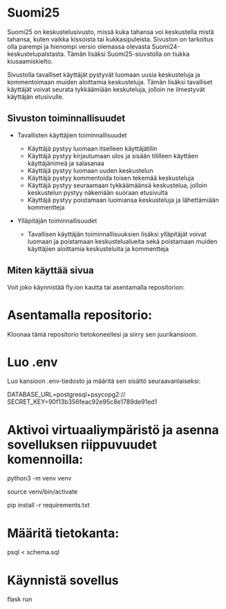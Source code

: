 # Suomi25

Suomi25 on keskustelusivusto, missä kuka tahansa voi keskustella mistä tahansa, kuten vaikka kissoista tai kukkasipuleista. Sivuston on tarkoitus olla parempi ja hienompi versio olemassa olevasta Suomi24-keskustelupalstasta. Tämän lisäksi Suomi25-siuvstolla on tiukka kiusaamiskielto.

Sivustolla tavalliset käyttäjät pystyvät luomaan uusia keskusteluja ja kommentoimaan muiden aloittamia keskusteluja. Tämän lisäksi tavalliset käyttäjät voivat seurata tykkäämiään keskuteluja, jolloin ne ilmestyvät käyttäjän etusivulle. 



## Sivuston toiminnallisuudet

* Tavallisten käyttäjien toiminnallisuudet
  - Käyttäjä pystyy luomaan itselleen käyttäjätilin
  - Käyttäjä pystyy kirjautumaan ulos ja sisään tililleen käyttäen käyttäjänimeä ja salasanaa
  - Käyttäjä pystyy luomaan uuden keskustelun
  - Käyttäjä pystyy kommentoida toisen tekemää keskusteluja
  - Käyttäjä pystyy seuraamaan tykkäämäänsä keskustelua, jolloin keskustelun pystyy näkemään suoraan etusivulta
  - Käyttäjä pystyy poistamaan luomiansa keskusteluja ja lähettämiään kommentteja

* Ylläpitäjän toiminnallisuudet
  - Tavallisen käyttäjän toiminnallisuuksien lisäksi ylläpitäjät voivat luomaan ja poistamaan keskustelualueita sekä poistamaan muiden käyttäjien aloittamia keskusteluita ja kommentteja

## Miten käyttää sivua

Voit joko käynnistää fly.ion kautta tai asentamalla repositorion:



# Asentamalla repositorio:

Kloonaa tämä repositorio tietokoneellesi ja siirry sen juurikansioon. 

# Luo .env
Luo kansioon .env-tiedosto ja määritä sen sisältö seuraavanlaiseksi:

DATABASE_URL=postgresql+psycopg2://
SECRET_KEY=90f13b356feac92e95c8e1789de91ed1

# Aktivoi virtuaaliympäristö ja asenna sovelluksen riippuvuudet komennoilla:

python3 -m venv venv

source venv/bin/activate

pip install -r requirements.txt

# Määritä tietokanta:

psql < schema.sql

# Käynnistä sovellus

flask run
